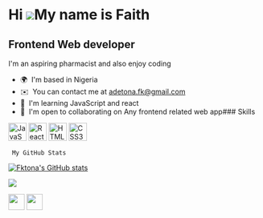 Hi ![](https://user-images.githubusercontent.com/18350557/176309783-0785949b-9127-417c-8b55-ab5a4333674e.gif)My name is Faith
=============================================================================================================================

Frontend Web developer
----------------------

I'm an aspiring pharmacist and also enjoy coding

*   🌍  I'm based in Nigeria
*   ✉️  You can contact me at [adetona.fk@gmail.com](mailto:adetona.fk@gmail.com )
*   🧠  I'm learning JavaScript and react
*   🤝  I'm open to collaborating on Any frontend related web app### Skills 
<p align="left">
<a href="https://developer.mozilla.org/en-US/docs/Web/JavaScript" target="_blank" rel="noreferrer"><img src="https://raw.githubusercontent.com/danielcranney/readme-generator/main/public/icons/skills/javascript-colored.svg" width="36" height="36" alt="JavaScript" /></a>
<a href="https://reactjs.org/" target="_blank" rel="noreferrer"><img src="https://raw.githubusercontent.com/danielcranney/readme-generator/main/public/icons/skills/react-colored.svg" width="36" height="36" alt="React" /></a>
<a href="https://developer.mozilla.org/en-US/docs/Glossary/HTML5" target="_blank" rel="noreferrer"><img src="https://raw.githubusercontent.com/danielcranney/readme-generator/main/public/icons/skills/html5-colored.svg" width="36" height="36" alt="HTML5" /></a>
<a href="https://www.w3.org/TR/CSS/#css" target="_blank" rel="noreferrer"><img src="https://raw.githubusercontent.com/danielcranney/readme-generator/main/public/icons/skills/css3-colored.svg" width="36" height="36" alt="CSS3" /></a>
</p>
                    
                 
                  
                  
     My GitHub Stats

<a href="http://www.github.com/Fktona"><img src="https://github-readme-stats.vercel.app/api?username=Fktona&show_icons=true&hide=&count_private=true&title_color=0891b2&text_color=ffffff&icon_color=0891b2&bg_color=1c1917&hide_border=true&show_icons=true" alt="Fktona's GitHub stats" /></a>

<a href="http://www.github.com/Fktona"><img src="https://github-readme-streak-stats.herokuapp.com/?user=Fktona&stroke=ffffff&background=1c1917&ring=0891b2&fire=0891b2&currStreakNum=ffffff&currStreakLabel=0891b2&sideNums=ffffff&sideLabels=ffffff&dates=ffffff&hide_border=true" /></a>

<p align="left"> <a href="https://www.github.com/Fktona" target="_blank" rel="noreferrer"><img src="https://raw.githubusercontent.com/danielcranney/readme-generator/main/public/icons/socials/github-dark.svg" width="32" height="32" /></a> <a href="http://www.instagram.com/f.kenny_" target="_blank" rel="noreferrer"><img src="https://raw.githubusercontent.com/danielcranney/readme-generator/main/public/icons/socials/instagram.svg" width="32" height="32" /></a></p>
